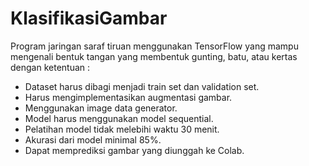 # KlasifikasiGambar
Program jaringan saraf tiruan menggunakan TensorFlow yang mampu mengenali bentuk tangan yang membentuk gunting, batu, atau kertas dengan ketentuan :
- Dataset harus dibagi menjadi train set dan validation set.
- Harus mengimplementasikan augmentasi gambar.
- Menggunakan image data generator.
- Model harus menggunakan model sequential.
- Pelatihan model tidak melebihi waktu 30 menit.
- Akurasi dari model minimal 85%.
- Dapat memprediksi gambar yang diunggah ke Colab.
